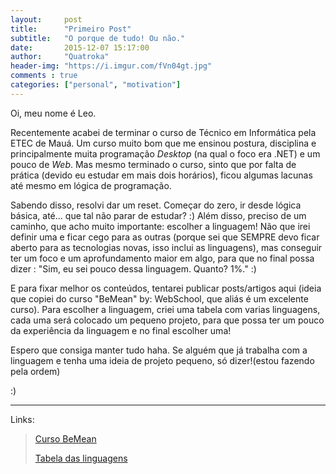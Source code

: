 ```yaml
---
layout:     post
title:      "Primeiro Post"
subtitle:   "O porque de tudo! Ou não."
date:       2015-12-07 15:17:00
author:     "Quatroka"
header-img: "https://i.imgur.com/fVn04gt.jpg"
comments : true
categories: ["personal", "motivation"]
---
```


Oi, meu nome é Leo.

Recentemente acabei de terminar o curso de  Técnico em Informática pela ETEC de
 Mauá. Um curso muito bom que me ensinou postura, disciplina e principalmente
 muita programação *Desktop* (na qual o foco era .NET) e um pouco de *Web*.
 Mas mesmo terminado o curso, sinto que por falta de prática (devido eu estudar
 em mais dois horários), ficou algumas lacunas até mesmo em lógica de
 programação.


Sabendo disso, resolvi dar um reset. Começar do zero, ir desde lógica básica, até...
 que tal não parar de estudar? :) Além disso, preciso de um caminho, que acho
 muito importante: escolher a linguagem! Não que irei definir uma e ficar
 cego para as outras (porque sei que SEMPRE devo ficar aberto para as tecnologias
 novas, isso inclui as linguagens), mas conseguir ter um foco e um
 aprofundamento maior em algo, para que no final possa dizer : "Sim, eu sei
 pouco dessa linguagem. Quanto? 1%." :)

E para fixar melhor os conteúdos, tentarei publicar posts/artigos aqui (ideia
 que copiei do curso "BeMean" by: WebSchool, que aliás é um excelente curso).
 Para escolher a linguagem, criei uma tabela com varias linguagens, cada uma será
 colocado um pequeno projeto, para que possa ter um pouco da experiência da
 linguagem e no final escolher uma!

Espero que consiga manter tudo haha. Se alguém que já trabalha com a linguagem
e tenha uma ideia de projeto pequeno, só dizer!(estou fazendo pela ordem) 


:)	

---
Links:

> [Curso BeMean](https://dagora.net/be-mean/)
>
> [Tabela das linguagens](https://docs.google.com/spreadsheets/d/1yrjrMfAi7i7sAvplo_Zc46JkpHQm8XvnEivJkQQ0fMw/edit#gid=0)
